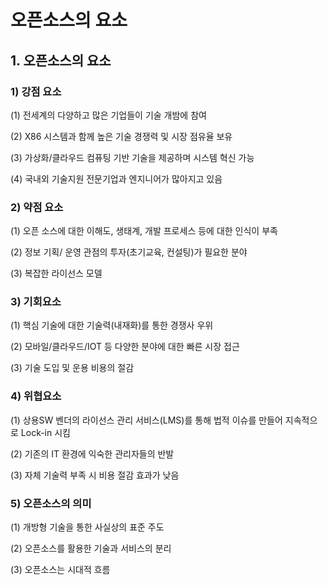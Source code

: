 # 오픈소스의 요소

## 1. 오픈소스의 요소

### 1\) 강점 요소

\(1\) 전세계의 다양하고 많은 기업들이 기술 개밤에 참여

\(2\) X86 시스템과 함께 높은 기술 경쟁력 및 시장 점유율 보유

\(3\) 가상화/클라우드 컴퓨팅 기반 기술을 제공하며 시스템 혁신 가능

\(4\) 국내외 기술지원 전문기업과 엔지니어가 많아지고 있음



### 2\) 약점 요소

\(1\) 오픈 소스에 대한 이해도, 생태계, 개발 프로세스 등에 대한 인식이 부족

\(2\) 정보 기획/ 운영 관점의 투자\(초기교육, 컨설팅\)가 필요한 분야

\(3\) 복잡한 라이선스 모델



### 3\) 기회요소

\(1\) 핵심 기술에 대한 기술력\(내재화\)를 통한 경쟁사 우위

\(2\) 모바일/클라우드/IOT 등 다양한 분야에 대한 빠른 시장 접근

\(3\) 기술 도입 및 운용 비용의 절감



### 4\) 위협요소

 \(1\) 상용SW 벤더의 라이선스 관리 서비스\(LMS\)를 통해 법적 이슈를 만들어 지속적으로 Lock-in 시킴

 \(2\) 기존의 IT 환경에 익숙한 관리자들의 반발

 \(3\) 자체 기술력 부족 시 비용 절감 효과가 낮음



### 5\) 오픈소스의 의미

\(1\) 개방형 기술을 통한 사실상의 표준 주도

\(2\) 오픈소스를 활용한 기술과 서비스의 분리

\(3\) 오픈소스는 시대적 흐름



